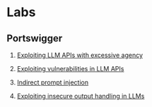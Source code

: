 # Labs

## Portswigger

1.  [Exploiting LLM APIs with excessive agency](https://portswigger.net/web-security/llm-attacks/lab-exploiting-llm-apis-with-excessive-agency)

2.  [Exploiting vulnerabilities in LLM APIs](https://portswigger.net/web-security/llm-attacks/lab-exploiting-vulnerabilities-in-llm-apis)

3.  [Indirect prompt injection](https://portswigger.net/web-security/llm-attacks/lab-indirect-prompt-injection)

4.  [Exploiting insecure output handling in LLMs](https://portswigger.net/web-security/llm-attacks/lab-exploiting-insecure-output-handling-in-llms)
